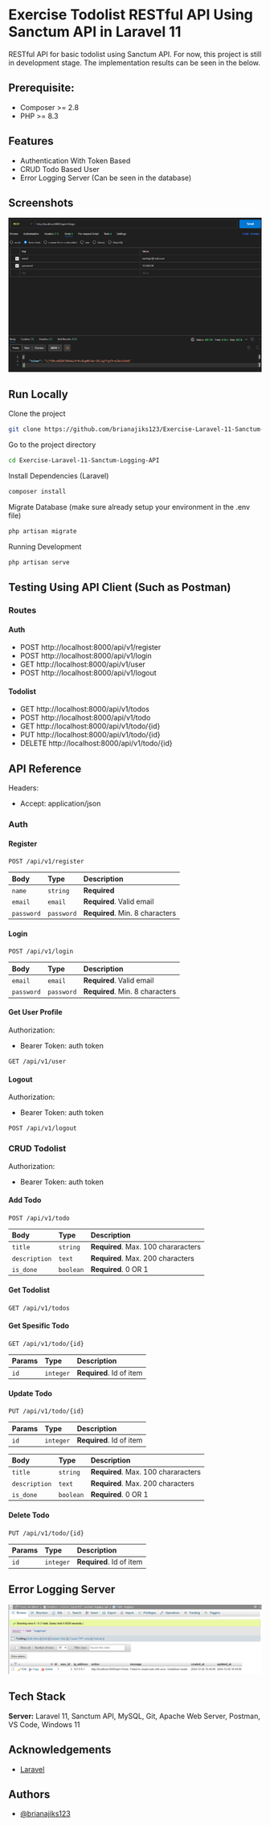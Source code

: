 # Exercise Todolist RESTful API Using Sanctum API in Laravel 11
RESTful API for basic todolist using Sanctum API. For now, this project is still in development stage. The implementation results can be seen in the below.


## Prerequisite:

- Composer >= 2.8
- PHP >= 8.3


## Features

- Authentication With Token Based
- CRUD Todo Based User
- Error Logging Server (Can be seen in the database)


## Screenshots

![App Screenshot](./Documentation/Login.png)


## Run Locally

Clone the project

```bash
git clone https://github.com/brianajiks123/Exercise-Laravel-11-Sanctum-Logging-API.git
```

Go to the project directory

```bash
cd Exercise-Laravel-11-Sanctum-Logging-API
```

Install Dependencies (Laravel)

```bash
composer install
```

Migrate Database (make sure already setup your environment in the .env file)

```bash
php artisan migrate
```

Running Development

```bash
php artisan serve
```


## Testing Using API Client (Such as Postman)

### Routes

#### Auth
- POST http://localhost:8000/api/v1/register
- POST http://localhost:8000/api/v1/login
- GET http://localhost:8000/api/v1/user
- POST http://localhost:8000/api/v1/logout

#### Todolist
- GET http://localhost:8000/api/v1/todos
- POST http://localhost:8000/api/v1/todo
- GET http://localhost:8000/api/v1/todo/{id}
- PUT http://localhost:8000/api/v1/todo/{id}
- DELETE http://localhost:8000/api/v1/todo/{id}


## API Reference

Headers:
- Accept: application/json

### Auth

#### Register

```http
POST /api/v1/register
```

| Body                 | Type       | Description                       |
| :------------------- | :-------   | :-------------------------------- |
| `name`               | `string`   | **Required**                      |
| `email`              | `email`    | **Required**. Valid email         |
| `password`           | `password` | **Required**. Min. 8 characters   |

#### Login

```http
POST /api/v1/login
```

| Body                 | Type       | Description                       |
| :------------------- | :-------   | :-------------------------------- |
| `email`              | `email`    | **Required**. Valid email         |
| `password`           | `password` | **Required**. Min. 8 characters   |

#### Get User Profile

Authorization:
- Bearer Token: auth token

```http
GET /api/v1/user
```

#### Logout

Authorization:
- Bearer Token: auth token

```http
POST /api/v1/logout
```

### CRUD Todolist

Authorization:
- Bearer Token: auth token

#### Add Todo

```http
POST /api/v1/todo
```

| Body                 | Type      | Description                           |
| :------------------- | :-------  | :--------------------------------     |
| `title`              | `string`  | **Required**. Max. 100 chararacters   |
| `description`        | `text`    | **Required**. Max. 200 characters     |
| `is_done`            | `boolean` | **Required**. 0 OR 1                  |

#### Get Todolist

```http
GET /api/v1/todos
```

#### Get Spesific Todo

```http
GET /api/v1/todo/{id}
```

| Params                 | Type      | Description                |
| :-------------------   | :-------  | :------------------------- |
| `id`                   | `integer` | **Required**. Id of item   |

#### Update Todo

```http
PUT /api/v1/todo/{id}
```

| Params                 | Type      | Description                |
| :-------------------   | :-------  | :------------------------- |
| `id`                   | `integer` | **Required**. Id of item   |

| Body                 | Type      | Description                           |
| :------------------- | :-------  | :--------------------------------     |
| `title`              | `string`  | **Required**. Max. 100 chararacters   |
| `description`        | `text`    | **Required**. Max. 200 characters     |
| `is_done`            | `boolean` | **Required**. 0 OR 1                  |

#### Delete Todo

```http
PUT /api/v1/todo/{id}
```

| Params                 | Type      | Description                |
| :-------------------   | :-------  | :------------------------- |
| `id`                   | `integer` | **Required**. Id of item   |


## Error Logging Server

![App Screenshot](./Documentation/Error%20Logging%20Server.png)


## Tech Stack

**Server:** Laravel 11, Sanctum API, MySQL, Git, Apache Web Server, Postman, VS Code, Windows 11


## Acknowledgements

 - [Laravel](https://laravel.com/docs/11.x)


## Authors

- [@brianajiks123](https://www.github.com/brianajiks123)
